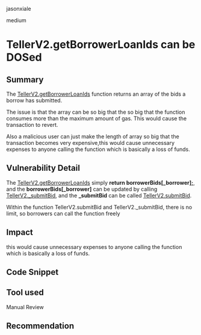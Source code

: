 jasonxiale

medium

# TellerV2.getBorrowerLoanIds can be DOSed

## Summary
The [TellerV2.getBorrowerLoanIds](https://github.com/sherlock-audit/2023-03-teller/blob/9ba2598c2f386e9138cacc11a31b1b193cfd7aa3/teller-protocol-v2/packages/contracts/contracts/TellerV2.sol#L989-L995) function returns an array of the bids a borrow has submitted.

The issue is that  the array can be so big that the so big that the function consumes more than the maximum amount of gas. This would cause the transaction to revert.

Also a malicious user can just make the length of array so big that the transaction becomes very expensive,this would cause unnecessary expenses to anyone calling the function which is basically a loss of funds.

## Vulnerability Detail
The [TellerV2.getBorrowerLoanIds](https://github.com/sherlock-audit/2023-03-teller/blob/9ba2598c2f386e9138cacc11a31b1b193cfd7aa3/teller-protocol-v2/packages/contracts/contracts/TellerV2.sol#L989-L995) simply **return borrowerBids[_borrower];**,  and the **borrowerBids[_borrower]** can be updated by calling [TellerV2._submitBid](https://github.com/sherlock-audit/2023-03-teller/blob/9ba2598c2f386e9138cacc11a31b1b193cfd7aa3/teller-protocol-v2/packages/contracts/contracts/TellerV2.sol#L407), and the **_submitBid** can be called [TellerV2.submitBid](https://github.com/sherlock-audit/2023-03-teller/blob/9ba2598c2f386e9138cacc11a31b1b193cfd7aa3/teller-protocol-v2/packages/contracts/contracts/TellerV2.sol#L272).

Within the function TellerV2.submitBid and TellerV2._submitBid, there is no limit, so borrowers can call the function freely

## Impact
this would cause unnecessary expenses to anyone calling the function which is basically a loss of funds.

## Code Snippet

## Tool used

Manual Review

## Recommendation
